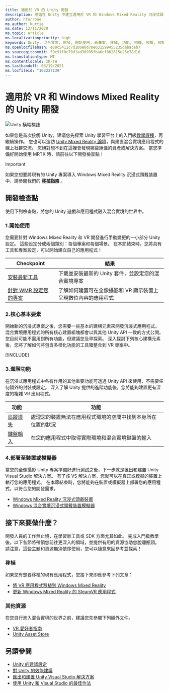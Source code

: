 ```yaml
---
title: 適用於 VR 的 Unity 開發
description: 開始在 Unity 中建立適用於 VR 和 Windows Mixed Reality 沉浸式頭戴裝置的混合實境應用程式。
author: hferrone
ms.author: kurtie
ms.date: 12/11/2020
ms.topic: article
ms.localizationpriority: high
keywords: Unity, 混合實境, 開發, 開始使用, 新專案, 移植, 功能, 相機, 模擬, 模擬, 文件, 混合實境頭戴式裝置, windows 混合實境頭戴式裝置, 虛擬實境頭戴式裝置, 什麼是虛擬實境, 什麼是擴增實境, MRTK, 混合實境工具組, 語音輸入, 定位相機, 模擬器, Azure, 教學課程
ms.openlocfilehash: e80c5411c7d180e0d78e031599455235dabaceb7
ms.sourcegitcommit: 59c91f8c70d1ad30995fba6cf862615e25e78d10
ms.translationtype: MT
ms.contentlocale: zh-TW
ms.lasthandoff: 03/19/2021
ms.locfileid: "102237139"
---
```

# <a name="unity-development-for-vr-and-windows-mixed-reality"></a>適用於 VR 和 Windows Mixed Reality 的 Unity 開發

![Unity 橫幅標誌](../images/unity_logo_banner.png)

如果您是首次接觸 Unity，建議您先探索 Unity 學習平台上的入門級[教學課程](https://unity3d.com/learn/tutorials)，再繼續操作。 您也可以造訪 [Unity Mixed Reality 論壇](https://forum.unity3d.com/forums/hololens.102/)，與建置混合實境應用程式的線上社群交流。 您絕對想不到在這裡會發現哪些絕佳的資產或解決方案。 當您準備好開始使用 MRTK 時，請前往以下開發檢查點！

> [!IMPORTANT]
> 如果您想要將現有的 Unity 專案導入 Windows Mixed Reality 沉浸式頭戴裝置中，請參閱我們的 **[移植指南](../porting-apps/porting-overview.md)** 。 

## <a name="development-checkpoints"></a>開發檢查點

使用下列檢查點，將您的 Unity 遊戲和應用程式融入混合實境的世界中。 

### <a name="1-getting-started"></a>1.開始使用

您需要針對 Windows Mixed Reality 和 VR 開發進行手動變更的一小部分 Unity 設定。 這些設定分成兩個類別：每個專案和每個場景。 在本節結束時，您將具有工具和專案設定，可以開始建立自己的應用程式！

|  Checkpoint  |  結果  |
| --- | --- |
| [安裝最新工具](../install-the-tools.md) | 下載並安裝最新的 Unity 套件，並設定您的混合實境專案 |
| [針對 WMR 設定您的專案](configure-unity-project.md) | 了解如何建置可在全像攝影和 VR 顯示裝置上呈現數位內容的應用程式 |

### <a name="2-core-building-blocks"></a>2.核心基本要素

開始新的沉浸式專案之後，您需要一些基本的建構元素來開發沉浸式應用程式。 混合實境應用程式的所有核心建置組塊都會以與其他 Unity API 一致的方式公開。 您目前可能不需用到所有功能，但建議您及早探索。 深入探討下列核心建構元素後，您將了解如何將包含多樣化功能的工具箱整合到 VR 專案中。

[!INCLUDE[](../includes/unity-building-blocks-wmr.md)]

### <a name="3-advanced-features"></a>3.進階功能

在沉浸式應用程式中各有作用的其他重要功能可透過 Unity API 來使用，不需要任何額外的封裝或設定。 深入了解 Unity 提供的進階功能後，您將能夠建置更有深度的複雜 VR 應用程式。

|  功能  |  功能  |
| --- | --- |
| [追蹤遺失](tracking-loss-in-unity.md) | 處理您的裝置無法在應用程式環境的空間中找到本身所在位置的狀況 |
| [鍵盤輸入](keyboard-input-in-unity.md) | 在您的應用程式中取得實際環境和混合實境鍵盤的輸入 |

### <a name="4-deploying-to-a-device-or-emulator"></a>4.部署至裝置或模擬器

當您的全像攝影 Unity 專案準備好進行測試之後，下一步就是匯出和建置 Unity Visual Studio 解決方案。 有了該 VS 解決方案，您就可以在真正或模擬的裝置上執行您的應用程式。 在本節結束時，您將能夠在裝置或模擬器上部署您的應用程式，以符合您的開發需求。

* [Windows Mixed Reality 沉浸式頭戴裝置](../platform-capabilities-and-apis/using-visual-studio.md)
* [Windows 混合實境沉浸式頭戴裝置模擬器](../platform-capabilities-and-apis/using-the-windows-mixed-reality-simulator.md)

## <a name="whats-next"></a>接下來要做什麼？

開發人員的工作無止境，在學習新工具或 SDK 方面尤其如此。 完成入門級教學後，以下各節將帶領您前往更深入的領域，並提供有用的資源協助您脫離瓶頸。 請注意，這些主題和資源無須依序使用，您可以隨意來回參考並探索！

### <a name="porting"></a>移植

如果您有想要移植的現有應用程式，您接下來即應參考下列文章：

* [將 VR 應用程式移植到 Windows Mixed Reality](../porting-apps/porting-guides.md?tabs=project)
* [更新 Windows Mixed Reality 的 SteamVR 應用程式](../porting-apps/updating-your-steamvr-application-for-windows-mixed-reality.md)

### <a name="additional-resources"></a>其他資源

在您自行進入混合實境的世界之前，建議您先參閱下列額外文件。 

* [VR 愛好者指南](/windows/mixed-reality/enthusiast-guide/vr-journey)
* [Unity Asset Store](https://assetstore.unity.com)

## <a name="see-also"></a>另請參閱 

* [Unity 的建議設定](recommended-settings-for-unity.md)
* [對 Unity 的效能建議](performance-recommendations-for-unity.md)
* [匯出和建置 Unity Visual Studio 解決方案](exporting-and-building-a-unity-visual-studio-solution.md)
* [使用 Unity 和 Visual Studio 的最佳作法](best-practices-for-working-with-unity-and-visual-studio.md)